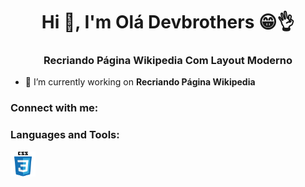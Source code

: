 <h1 align="center">Hi 👋, I'm Olá Devbrothers 😁👌</h1>
<h3 align="center">Recriando Página Wikipedia Com Layout Moderno</h3>

- 🔭 I’m currently working on **Recriando Página Wikipedia**

<h3 align="left">Connect with me:</h3>
<p align="left">
</p>

<h3 align="left">Languages and Tools:</h3>
<p align="left"> <a href="https://www.w3schools.com/css/" target="_blank" rel="noreferrer"> <img src="https://raw.githubusercontent.com/devicons/devicon/master/icons/css3/css3-original-wordmark.svg" alt="css3" width="40" height="40"/> </a> <a href="https://www.w3.org/html/"

